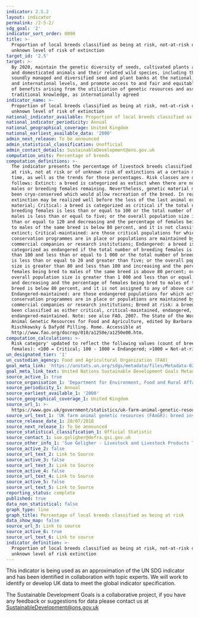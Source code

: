 ```yaml
---
indicator: 2.5.2
layout: indicator
permalink: /2-5-2/
sdg_goal: '2'
indicator_sort_order: 0090
title: >-
  Proportion of local breeds classified as being at risk, not-at-risk or at
  unknown level of risk of extinction
target_id: '2.5'
target: >-
  By 2020, maintain the genetic diversity of seeds, cultivated plants and farmed
  and domesticated animals and their related wild species, including through
  soundly managed and diversified seed and plant banks at the national, regional
  and international levels, and promote access to and fair and equitable sharing
  of benefits arising from the utilization of genetic resources and associated
  traditional knowledge, as internationally agreed
indicator_name: >-
  Proportion of local breeds classified as being at risk, not-at-risk or at
  unknown level of risk of extinction
national_indicator_available: Proportion of local breeds classified as being at risk of extinction
national_indicator_periodicity: Annual
national_geographical_coverage: United Kingdom
national_earliest_available_data: '2000'
admin_next_release: To be announced
admin_statistical_classification: Unofficial
admin_contact_details: SustainableDevelopment@ons.gov.uk
computation_units: Percentage of breeds
computation_definitions: >-
  The indicator presents the percentage of livestock breeds classified as being
  at risk, not at risk or of unknown risk of extinctions at a certain moment in
  time, as well as the trends for those percentages. Risk classes are defined as
  follows: Extinct: a breed is categorized as extinct when there are no breeding
  males or breeding females remaining. Nevertheless, genetic material might have
  been cryo-conserved which would allow recreation of the breed. In reality,
  extinction may be realized well before the loss of the last animal or genetic
  material; Critical: a breed is categorized as critical if the total number of
  breeding females is less than or equal to 100 or the total number of breeding
  males is less than or equal to five; or the overall population size is less
  than or equal to 120 and decreasing and the percentage of females being bred
  to males of the same breed is below 80 percent, and it is not classified as
  extinct; Critical-maintained: are those critical populations for which active
  conservation programmes are in place or populations are maintained by
  commercial companies or research institutions; Endangered: a breed is
  categorized as endangered if the total number of breeding females is greater
  than 100 and less than or equal to 1 000 or the total number of breeding males
  is less than or equal to 20 and greater than five; or the overall population
  size is greater than 80 and less than 100 and increasing and the percentage of
  females being bred to males of the same breed is above 80 percent; or the
  overall population size is greater than 1 000 and less than or equal to 1 200
  and decreasing and the percentage of females being bred to males of the same
  breed is below 80 percent, and it is not assigned to any of above categories;
  Endangered-maintained: are those endangered populations for which active
  conservation programmes are in place or populations are maintained by
  commercial companies or research institutions; Breed at risk: a breed that has
  been classified as either critical, critical-maintained, endangered, or
  endangered-maintained. Note: see also FAO. 2007. The State of the World’s
  Animal Genetic Resources for Food and Agriculture, edited by Barbara
  Rischkowsky & Dafydd Pilling. Rome. Accessible at
  http://www.fao.org/docrep/010/a1250e/a1250e00.htm.
computation_calculations: >-
  Risk category' updated to reflect the following values (count of breeding
  females): <100 = Critical; 100 - 1000 = Endangered; >1000 = Not-at-risk.
un_designated_tier: '1'
un_custodian_agency: Food and Agricultural Organization (FAO)
goal_meta_link: 'https://unstats.un.org/sdgs/metadata/files/Metadata-02-05-02.pdf'
goal_meta_link_text: United Nations Sustainable Development Goals Metadata (PDF 220 KB)
source_active_1: true
source_organisation_1: 'Department for Environment, Food and Rural Affairs (DEFRA)'
source_periodicity_1: Annual
source_earliest_available_1: '2000'
source_geographical_coverage_1: United Kingdom
source_url_1: >-
  https://www.gov.uk/government/statistics/uk-farm-animal-genetic-resources-fangr-breed-inventory-results
source_url_text_1: 'UK farm animal genetic resources (FAnGR): breed inventory results'
source_release_date_1: 20/07/2018
source_next_release_1: To be announced
source_statistical_classification_1: Official Statistic
source_contact_1: sue.goligher@defra.gsi.gov.uk
source_other_info_1: 'Sue Goligher - Livestock and Livestock Products Team (Defra), 0207 238 6435.'''
source_active_2: false
source_url_text_2: Link to Source
source_active_3: false
source_url_text_3: Link to Source
source_active_4: false
source_url_text_4: Link to Source
source_active_5: false
source_url_text_5: Link to Source
reporting_status: complete
published: true
data_non_statistical: false
graph_type: line
graph_title: Percentage of local breeds classified as being at risk
data_show_map: false
source_url_3: Link to source
source_active_6: true
source_url_text_6: Link to source
indicator_definition: >-
  Proportion of local breeds classified as being at risk, not-at-risk or at
  unknown level of risk extinction
---
```

This indicator is being used as an approximation of the UN SDG indicator and has been identified in collaboration with topic experts.  We will work to identify or develop UK data to meet the global indicator specification.

The Sustainable Development Goals is a collaborative project, if you have any feedback or suggestions for data please contact us at <SustainableDevelopment@ons.gov.uk>
